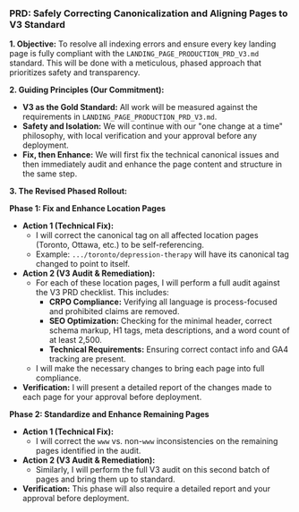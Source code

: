 ### PRD: Safely Correcting Canonicalization and Aligning Pages to V3 Standard

**1. Objective:**
To resolve all indexing errors and ensure every key landing page is fully compliant with the `LANDING_PAGE_PRODUCTION_PRD_V3.md` standard. This will be done with a meticulous, phased approach that prioritizes safety and transparency.

**2. Guiding Principles (Our Commitment):**
*   **V3 as the Gold Standard:** All work will be measured against the requirements in `LANDING_PAGE_PRODUCTION_PRD_V3.md`.
*   **Safety and Isolation:** We will continue with our "one change at a time" philosophy, with local verification and your approval before any deployment.
*   **Fix, then Enhance:** We will first fix the technical canonical issues and then immediately audit and enhance the page content and structure in the same step.

**3. The Revised Phased Rollout:**

**Phase 1: Fix and Enhance Location Pages**

*   **Action 1 (Technical Fix):**
    *   I will correct the canonical tag on all affected location pages (Toronto, Ottawa, etc.) to be self-referencing.
    *   Example: `.../toronto/depression-therapy` will have its canonical tag changed to point to itself.
*   **Action 2 (V3 Audit & Remediation):**
    *   For each of these location pages, I will perform a full audit against the V3 PRD checklist. This includes:
        *   **CRPO Compliance:** Verifying all language is process-focused and prohibited claims are removed.
        *   **SEO Optimization:** Checking for the minimal header, correct schema markup, H1 tags, meta descriptions, and a word count of at least 2,500.
        *   **Technical Requirements:** Ensuring correct contact info and GA4 tracking are present.
    *   I will make the necessary changes to bring each page into full compliance.
*   **Verification:** I will present a detailed report of the changes made to each page for your approval before deployment.

**Phase 2: Standardize and Enhance Remaining Pages**

*   **Action 1 (Technical Fix):**
    *   I will correct the `www` vs. non-`www` inconsistencies on the remaining pages identified in the audit.
*   **Action 2 (V3 Audit & Remediation):**
    *   Similarly, I will perform the full V3 audit on this second batch of pages and bring them up to standard.
*   **Verification:** This phase will also require a detailed report and your approval before deployment.
